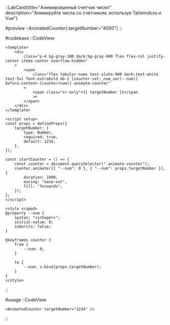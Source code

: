 ::LabCard{title="Анимированный счетчик чисел" description="Анимируйте числа со счетчиком, используя Tailwindcss и Vue"}

#preview
::AnimatedCounter{:targetNumber="4000"}
::

#codebase
::CodeView

```vue
<template>
    <div
        class="p-4 bg-gray-100 dark:bg-gray-900 flex flex-col justify-center items-center overflow-hidden"
    >
        <span
            class="flex tabular-nums text-slate-900 dark:text-white text-5xl font-extrabold mb-2 [counter-set:_num_var(--num)] before:content-[counter(num)] animate-counter"
        >
            <span class="sr-only">{{ targetNumber }}</span
            >+
        </span>
    </div>
</template>

<script setup>
const props = defineProps({
    targetNumber: {
        type: Number,
        required: true,
        default: 1234,
    },
});

const startCounter = () => {
    const counter = document.querySelector(".animate-counter");
    counter.animate([{ "--num": 0 }, { "--num": props.targetNumber }], {
        duration: 1000,
        easing: "ease-out",
        fill: "forwards",
    });
};
</script>

<style scoped>
@property --num {
    syntax: "<integer>";
    initial-value: 0;
    inherits: false;
}

@keyframes counter {
    from {
        --num: 0;
    }

    to {
        --num: v-bind(props.targetNumber);
    }
}
</style>
```

::

#usage
::CodeView

```vue
<AnimatedCounter targetNumber="1234" />
```

::
